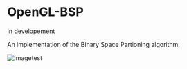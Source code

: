 # OpenGL-BSP
In developement

An implementation of the Binary Space Partioning algorithm.

![imagetest](https://user-images.githubusercontent.com/54768823/131760708-68e8ecbf-ec07-4947-9bd2-08aac47d754a.PNG)
